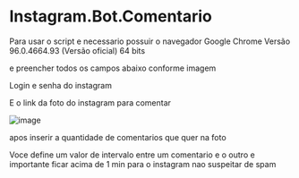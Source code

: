 # Instagram.Bot.Comentario

Para usar o script e necessario possuir o navegador Google Chrome Versão 96.0.4664.93 (Versão oficial) 64 bits

e preencher todos os campos abaixo conforme imagem

Login e senha do instagram

E o link da foto do instagram para comentar

![image](https://user-images.githubusercontent.com/54445515/145234883-a20dc8c4-39d6-49df-8541-f054708b5004.png)

apos inserir a quantidade de comentarios que quer na foto

Voce define um valor de intervalo entre um comentario e o outro e importante ficar acima de 1 min para o instagram nao suspeitar de spam
